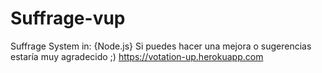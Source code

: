 # Suffrage-vup
Suffrage System in: {Node.js}
   Si puedes hacer una mejora o sugerencias estaría muy agradecido ;) <https://votation-up.herokuapp.com>

